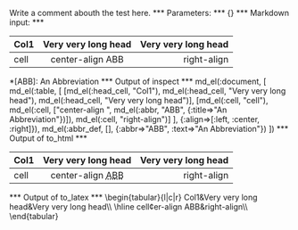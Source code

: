 Write a comment abouth the test here.
*** Parameters: ***
{}
*** Markdown input: ***

Col1 | Very very long head | Very very long head|
-----|:-------------------:|-------------------:|
cell | center-align  ABB   | right-align        |

*[ABB]: An Abbreviation
*** Output of inspect ***
md_el(:document, [
     md_el(:table, [
	  [md_el(:head_cell, "Col1"), md_el(:head_cell, "Very very long head"), md_el(:head_cell, "Very very long head")],
	  [md_el(:cell, "cell"), md_el(:cell, ["center-align ", md_el(:abbr, "ABB", {:title=>"An Abbreviation"})]), md_el(:cell, "right-align")]
     ], {:align=>[:left, :center, :right]}),
	 md_el(:abbr_def, [], {:abbr=>"ABB", :text=>"An Abbreviation"})
])
*** Output of to_html ***
<table><thead><tr><th>Col1</th><th>Very very long head</th><th>Very very long head</th></tr></thead><tbody><tr><td style="text-align: left;">cell</td><td style="text-align: center;">center-align <abbr title="An Abbreviation">ABB</abbr></td><td style="text-align: right;">right-align</td></tr>
</tbody></table>
*** Output of to_latex ***
\begin{tabular}{l|c|r}
Col1&Very very long head&Very very long head\\
\hline 
cell&center-align ABB&right-align\\
\end{tabular}
